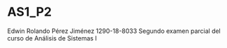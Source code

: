 # AS1_P2
Edwin Rolando Pérez Jiménez
1290-18-8033
Segundo examen parcial del curso de Análisis de Sistemas I


